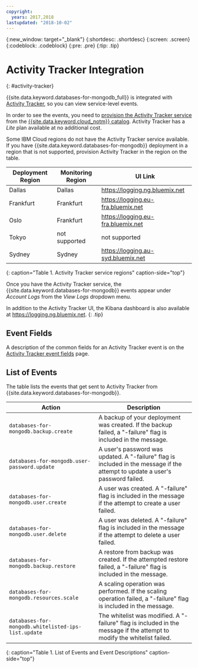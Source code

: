 ```yaml
---
copyright:
  years: 2017,2018
lastupdated: "2018-10-02"
---
```


{:new_window: target="_blank"}
{:shortdesc: .shortdesc}
{:screen: .screen}
{:codeblock: .codeblock}
{:pre: .pre}
{:tip: .tip}

# Activity Tracker Integration
{: #activity-tracker}

{{site.data.keyword.databases-for-mongodb_full}} is integrated with  [Activity Tracker](https://{DomainName}/docs/services/cloud-activity-tracker/activity_tracker_ov.html#activity_tracker_ov), so you can view service-level events.

In order to see the events, you need to [provision the Activity Tracker service](https://{DomainName}/docs/services/cloud-activity-tracker/how-to/provision.html#provision) from the [{{site.data.keyword.cloud_notm}}  catalog](https://{DomainName}/catalog/services/activity-tracker). Activity Tracker has a _Lite_ plan available at no additional cost.

Some IBM Cloud regions do not have the Activity Tracker service available. If you have {{site.data.keyword.databases-for-mongodb}} deployment in a region that is not supported, provision Activity Tracker in the region on the table.

Deployment Region|Monitoring Region|UI Link
----------|-----------|-----------
Dallas | Dallas | https://logging.ng.bluemix.net
Frankfurt | Frankfurt | https://logging.eu-fra.bluemix.net
Oslo | Frankfurt | https://logging.eu-fra.bluemix.net
Tokyo | not supported | not supported
Sydney | Sydney | https://logging.au-syd.bluemix.net
{: caption="Table 1. Activity Tracker service regions" caption-side="top"}

Once you have the Activity Tracker service, the {{site.data.keyword.databases-for-mongodb}} events appear under _Account Logs_ from the _View Logs_ dropdown menu. 

In addition to the Activity Tracker UI, the Kibana dashboard is also available at https://logging.ng.bluemix.net.
{: .tip}

## Event Fields
A description of the common fields for an Activity Tracker event is on the [Activity Tracker event fields](https://{DomainName}/docs/services/cloud-activity-tracker/at_event.html#at_event) page.

## List of Events

The table lists the events that get sent to Activity Tracker from {{site.data.keyword.databases-for-mongodb}}.

Action|Description
-------|-------
`databases-for-mongodb.backup.create`|A backup of your deployment was created. If the backup failed, a "-failure" flag is included in the message.
`databases-for-mongodb.user-password.update`|A user's password was updated. A "-failure" flag is included in the message if the attempt to update a user's password failed.
`databases-for-mongodb.user.create`|A user was created. A "-failure" flag is included in the message if the attempt to create a user failed.
`databases-for-mongodb.user.delete`|A user was deleted. A "-failure" flag is included in the message if the attempt to delete a user failed.
`databases-for-mongodb.backup.restore`|A restore from backup was created. If the attempted restore failed, a "-failure" flag is included in the message.
`databases-for-mongodb.resources.scale`|A scaling operation was performed. If the scaling operation failed, a "-failure" flag is included in the message.
`databases-for-mongodb.whitelisted-ips-list.update`|The whitelist was modified. A "-failure" flag is included in the message if the attempt to modify the whitelist failed.
{: caption="Table 1. List of Events and Event Descriptions" caption-side="top"}

